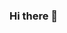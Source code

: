 ### Hi there 👋

<!--
- 🔭 I’m currently working on web development project
- 🌱 I’m currently learning Data Structures and algorithms 
- 🤔 I’m looking for help with 
- 📫 How to reach me: email
- 😄 Pronouns: her/she
- ⚡ Fun fact: I still watch cartoons
-->
